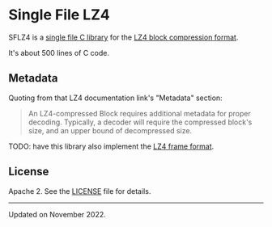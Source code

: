 # Single File LZ4

SFLZ4 is a [single file C
library](https://github.com/nothings/stb/blob/master/docs/stb_howto.txt) for
the [LZ4 block compression
format](https://github.com/lz4/lz4/blob/dev/doc/lz4_Block_format.md).

It's about 500 lines of C code.


## Metadata

Quoting from that LZ4 documentation link's "Metadata" section:

> An LZ4-compressed Block requires additional metadata for proper decoding.
> Typically, a decoder will require the compressed block's size, and an upper
> bound of decompressed size.

TODO: have this library also implement the [LZ4 frame
format](https://github.com/lz4/lz4/blob/dev/doc/lz4_Frame_format.md).


## License

Apache 2. See the [LICENSE](LICENSE) file for details.


---

Updated on November 2022.

